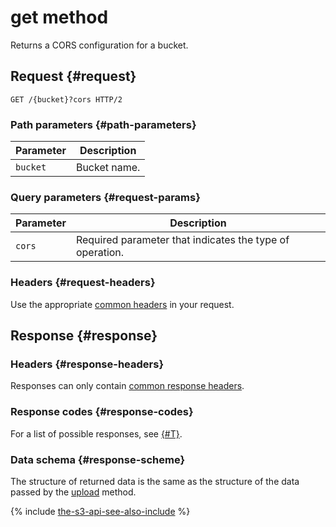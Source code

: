 # get method

Returns a CORS configuration for a bucket.

## Request {#request}

```http
GET /{bucket}?cors HTTP/2
```

### Path parameters {#path-parameters}

Parameter | Description
----- | -----
`bucket` | Bucket name.


### Query parameters {#request-params}

Parameter | Description
----- | -----
`cors` | Required parameter that indicates the type of operation.


### Headers {#request-headers}

Use the appropriate [common headers](../common-request-headers.md) in your request.

## Response {#response}

### Headers {#response-headers}

Responses can only contain [common response headers](../common-response-headers.md).

### Response codes {#response-codes}

For a list of possible responses, see [{#T}](../response-codes.md).

### Data schema {#response-scheme}

The structure of returned data is the same as the structure of the data passed by the [upload](upload.md) method.

{% include [the-s3-api-see-also-include](../../../../_includes/storage/the-s3-api-see-also-include.md) %}